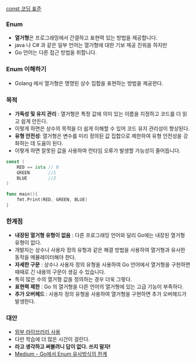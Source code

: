 [const 코딩 표준](https://reliasoftware.com/blog/golang-enum)


### Enum
- **열거형**은 프로그래밍에서 간결하고 표현력 있는 방법을 제공합니다.
- java 나 C# 과 같은 일부 언어는 열거형에 대한 기보 제공 진워을 하지만
- Go 언어는 다른 접근 방법을 취합니다.

### Enum 이해하기
- Golang 에서 열거형은 명명된 상수 집합을 표현하는 방법을 제공한다.

### 목적 
- **가독성 및 유지 관리** : 열거형은 특정 값에 의미 있는 이름을 지정하고 코드를 더 읽고 쉽게 만든다.
- 이렇게 하면은 상수의 목적을 더 쉽게 이해할 수 있어 코드 유지 관리성이 향상된다.
- **유형 안전성**: 열거형은 변수를 미리 정의된 값 집합으로 제한하여 유형 안전성을 강화하는 데 도움이 된다.
- 이렇게 하면 잘못된 값을 사용하여 런타임 오류가 발생할 가능성이 줄어듭니다.


```go
const (
	RED == iota // 0 
	GREEN       //1
	BLUE        //2
)

func main(){
	fmt.Print(RED, GREEN, BLUE)
}
```
### 한계점
- **내장된 열거형 유형이 없음** : 다른 프로그래밍 언어와 달리 Go에는 내장된 열거형 유형이 없다.
- 개발자는 상수나 사용자 정의 유형과 같은 해결 방법을 사용하여 열거형과 유사한 동작을 메뮬레이터해야 한다.
- **자세한 구문** : 상수나 사용자 정의 유형을 사용하여 Go 언어에서 열거형을 구현하면 때때로 긴 내용의 구문이 생길 수 있습니다.
- 특히 많은 수의 열거형 값을 정의하는 경우 더욱 그렇다.
- **표현력 제한** : Go 의 열거형을 다른 언어의 열거형에 있는 고급 기능이 부족하다.
- **추가 오버헤드** : 사용자 정의 유형을 사용하여 열거형을 구현하면 추가 오버헤드가 발생한다.

### 대안
- [외부 라이브러리 사용](https://github.com/abice/go-enum)
- 다만 학습에 더 많은 시간이 걸린다.
- **라고 생각하고 써볼려니 답이 없다. 쓰지 말자!**
- [Medium - Go에서 Enum 유사방식의 한계](https://gandaloper.medium.com/go%EC%97%90%EC%84%9C-enum-%EC%9C%A0%EC%82%AC%EB%B0%A9%EC%8B%9D%EC%9D%98-%ED%95%9C%EA%B3%84-8197ea63bf29)